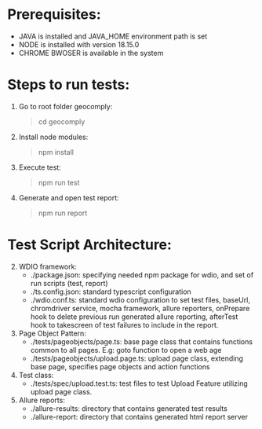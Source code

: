 # Prerequisites:
- JAVA is installed and JAVA_HOME environment path is set
- NODE is installed with version 18.15.0
- CHROME BWOSER is available in the system

# Steps to run tests:
1. Go to root folder geocomply:
    > cd geocomply
2. Install node modules:
    > npm install
3. Execute test:
    > npm run test
4. Generate and open test report:
    > npm run report
    
# Test Script Architecture:
2. WDIO framework:
    - ./package.json: specifying needed npm package for wdio, and set of run scripts (test, report)
    - ./ts.config.json: standard typescript configuration
    - ./wdio.conf.ts: standard wdio configuration to set test files, baseUrl, chromdriver service, mocha framework, allure reporters, onPrepare hook to delete previous run generated allure reporting, afterTest hook to takescreen of test failures to include in the report. 
1. Page Object Pattern:
    - ./tests/pageobjects/page.ts: base page class that contains functions common to all pages. E.g: goto function to open a web age
    - ./tests/pageobjects/upload.page.ts: upload page class, extending base page, specifies page objects and action functions
2. Test class:
    - ./tests/spec/upload.test.ts: test files to test Upload Feature utilizing upload page class.
3. Allure reports:
    - ./allure-results: directory that contains generated test results
    - ./allure-report: directory that contains generated html report server
